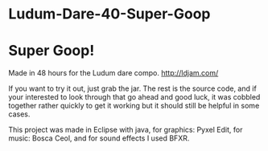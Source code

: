 # Ludum-Dare-40-Super-Goop



Super Goop!
======

Made in 48 hours for the Ludum dare compo. 
http://ldjam.com/

If you want to try it out, just grab the jar.
The rest is the source code, and if your interested to look through that
go ahead and good luck, it was cobbled together rather quickly to get it 
working but it should still be helpful in some cases.

This project was made in Eclipse with java, for graphics: Pyxel Edit, 
for music: Bosca Ceol, and for sound effects I used BFXR.

